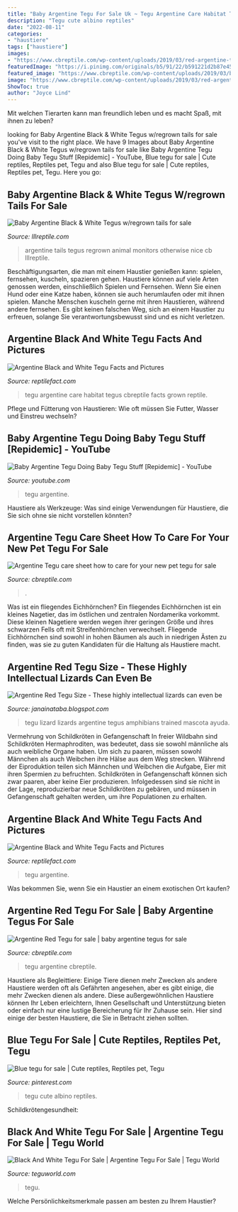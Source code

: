 ```yaml
---
title: "Baby Argentine Tegu For Sale Uk ~ Tegu Argentine Care Habitat Tegus Cbreptile Facts Grown Reptile"
description: "Tegu cute albino reptiles"
date: "2022-08-11"
categories:
- "haustiere"
tags: ["haustiere"]
images:
- "https://www.cbreptile.com/wp-content/uploads/2019/03/red-argentine-tegu-705x705.jpg"
featuredImage: "https://i.pinimg.com/originals/b5/91/22/b591221d2b87e45041ba7d8c220c64d1.jpg"
featured_image: "https://www.cbreptile.com/wp-content/uploads/2019/03/baby-tegu-for-sale-300x300.jpg"
image: "https://www.cbreptile.com/wp-content/uploads/2019/03/red-argentine-tegu-705x705.jpg"
ShowToc: true
author: "Joyce Lind"
---
```



Mit welchen Tierarten kann man freundlich leben und es macht Spaß, mit ihnen zu leben?

	

		
looking for Baby Argentine Black &amp; White Tegus w/regrown tails for sale you've visit to the right place. We have 9 Images about Baby Argentine Black &amp; White Tegus w/regrown tails for sale like Baby Argentine Tegu Doing Baby Tegu Stuff [Repidemic] - YouTube, Blue tegu for sale | Cute reptiles, Reptiles pet, Tegu and also Blue tegu for sale | Cute reptiles, Reptiles pet, Tegu. Here you go:
		
    
## Baby Argentine Black &amp; White Tegus W/regrown Tails For Sale

<img loading=lazy src="http://www.lllreptile.com/uploads/images/StoreInventoryImage/3643/small" onerror="this.onerror=null;this.src='https://tse4.mm.bing.net/th?id=OIP.XuP7O4yvf4Uvrp00RCszvwHaFf&amp;pid=15.1';" alt="Baby Argentine Black &amp; White Tegus w/regrown tails for sale">

_Source: lllreptile.com_

>argentine tails tegus regrown animal monitors otherwise nice cb lllreptile. 

	

Beschäftigungsarten, die man mit einem Haustier genießen kann: spielen, fernsehen, kuscheln, spazieren gehen.
Haustiere können auf viele Arten genossen werden, einschließlich Spielen und Fernsehen. Wenn Sie einen Hund oder eine Katze haben, können sie auch herumlaufen oder mit ihnen spielen. Manche Menschen kuscheln gerne mit ihren Haustieren, während andere fernsehen. Es gibt keinen falschen Weg, sich an einem Haustier zu erfreuen, solange Sie verantwortungsbewusst sind und es nicht verletzen.

    
## Argentine Black And White Tegu Facts And Pictures

<img loading=lazy src="https://www.reptilefact.com/wp-content/uploads/2017/01/Argentine-Black-and-White-Tegu-Care.jpg" onerror="this.onerror=null;this.src='https://tse4.mm.bing.net/th?id=OIP.jEBUJ98e_YDzZco0PJ908QHaEK&amp;pid=15.1';" alt="Argentine Black and White Tegu Facts and Pictures">

_Source: reptilefact.com_

>tegu argentine care habitat tegus cbreptile facts grown reptile. 

	

Pflege und Fütterung von Haustieren: Wie oft müssen Sie Futter, Wasser und Einstreu wechseln?

    
## Baby Argentine Tegu Doing Baby Tegu Stuff [Repidemic] - YouTube

<img loading=lazy src="https://i.ytimg.com/vi/lU0t-TeurDk/maxresdefault.jpg" onerror="this.onerror=null;this.src='https://tse3.mm.bing.net/th?id=OIP.G-uJLRDGcBKnArM4kGuAswHaEK&amp;pid=15.1';" alt="Baby Argentine Tegu Doing Baby Tegu Stuff [Repidemic] - YouTube">

_Source: youtube.com_

>tegu argentine. 

	

Haustiere als Werkzeuge: Was sind einige Verwendungen für Haustiere, die Sie sich ohne sie nicht vorstellen könnten?

    
## Argentine Tegu Care Sheet How To Care For Your New Pet Tegu For Sale

<img loading=lazy src="https://www.cbreptile.com/wp-content/uploads/2019/03/baby-tegu-for-sale-300x300.jpg" onerror="this.onerror=null;this.src='https://tse4.mm.bing.net/th?id=OIP.iY---TzNZRevtCa3t5ImlQAAAA&amp;pid=15.1';" alt="Argentine Tegu care sheet how to care for your new pet tegu for sale">

_Source: cbreptile.com_

>. 

	

Was ist ein fliegendes Eichhörnchen?
Ein fliegendes Eichhörnchen ist ein kleines Nagetier, das im östlichen und zentralen Nordamerika vorkommt. Diese kleinen Nagetiere werden wegen ihrer geringen Größe und ihres schwarzen Fells oft mit Streifenhörnchen verwechselt. Fliegende Eichhörnchen sind sowohl in hohen Bäumen als auch in niedrigen Ästen zu finden, was sie zu guten Kandidaten für die Haltung als Haustiere macht.

    
## Argentine Red Tegu Size - These Highly Intellectual Lizards Can Even Be

<img loading=lazy src="https://www.reptilefact.com/wp-content/uploads/2017/01/Red-Tegu-Images.jpg" onerror="this.onerror=null;this.src='https://tse4.mm.bing.net/th?id=OIP.CgqdRFfTpiO9QrTyA6TK_gHaFj&amp;pid=15.1';" alt="Argentine Red Tegu Size - These highly intellectual lizards can even be">

_Source: janainataba.blogspot.com_

>tegu lizard lizards argentine tegus amphibians trained mascota ayuda. 

	

Vermehrung von Schildkröten in Gefangenschaft
In freier Wildbahn sind Schildkröten Hermaphroditen, was bedeutet, dass sie sowohl männliche als auch weibliche Organe haben. Um sich zu paaren, müssen sowohl Männchen als auch Weibchen ihre Hälse aus dem Weg strecken. Während der Eiproduktion teilen sich Männchen und Weibchen die Aufgabe, Eier mit ihren Spermien zu befruchten. Schildkröten in Gefangenschaft können sich zwar paaren, aber keine Eier produzieren. Infolgedessen sind sie nicht in der Lage, reproduzierbar neue Schildkröten zu gebären, und müssen in Gefangenschaft gehalten werden, um ihre Populationen zu erhalten.

    
## Argentine Black And White Tegu Facts And Pictures

<img loading=lazy src="https://www.reptilefact.com/wp-content/uploads/2017/01/Argentine-Black-and-White-Tegu-Pictures.jpg" onerror="this.onerror=null;this.src='https://tse2.mm.bing.net/th?id=OIP.-lvoxTVgoBE5Uy8JRzvYyQHaFj&amp;pid=15.1';" alt="Argentine Black and White Tegu Facts and Pictures">

_Source: reptilefact.com_

>tegu argentine. 

	

Was bekommen Sie, wenn Sie ein Haustier an einem exotischen Ort kaufen?

    
## Argentine Red Tegu For Sale | Baby Argentine Tegus For Sale

<img loading=lazy src="https://www.cbreptile.com/wp-content/uploads/2019/03/red-argentine-tegu-705x705.jpg" onerror="this.onerror=null;this.src='https://tse4.mm.bing.net/th?id=OIP.LNOJp_eq5Sj3-65cxpkHqAHaHa&amp;pid=15.1';" alt="Argentine Red Tegu for sale | baby argentine tegus for sale">

_Source: cbreptile.com_

>tegu argentine cbreptile. 

	

Haustiere als Begleittiere: Einige Tiere dienen mehr Zwecken als andere
Haustiere werden oft als Gefährten angesehen, aber es gibt einige, die mehr Zwecken dienen als andere. Diese außergewöhnlichen Haustiere können Ihr Leben erleichtern, Ihnen Gesellschaft und Unterstützung bieten oder einfach nur eine lustige Bereicherung für Ihr Zuhause sein. Hier sind einige der besten Haustiere, die Sie in Betracht ziehen sollten.

    
## Blue Tegu For Sale | Cute Reptiles, Reptiles Pet, Tegu

<img loading=lazy src="https://i.pinimg.com/originals/b5/91/22/b591221d2b87e45041ba7d8c220c64d1.jpg" onerror="this.onerror=null;this.src='https://tse1.mm.bing.net/th?id=OIP.wspHZZADdHRrwpHC2eIhCQHaHO&amp;pid=15.1';" alt="Blue tegu for sale | Cute reptiles, Reptiles pet, Tegu">

_Source: pinterest.com_

>tegu cute albino reptiles. 

	

Schildkrötengesundheit:

    
## Black And White Tegu For Sale | Argentine Tegu For Sale | Tegu World

<img loading=lazy src="https://static.wixstatic.com/media/dd216a_1e344c2180fc4ff3a0c6c7550a1d6035~mv2.jpg/v1/fill/w_613,h_416,al_c,q_80,usm_0.66_1.00_0.01/dd216a_1e344c2180fc4ff3a0c6c7550a1d6035~mv2.jpg" onerror="this.onerror=null;this.src='https://tse4.mm.bing.net/th?id=OIP.iSjY0ILdzc9VmzTIZQ8B_AHaFB&amp;pid=15.1';" alt="Black And White Tegu For Sale | Argentine Tegu For Sale | Tegu World">

_Source: teguworld.com_

>tegu. 

	

Welche Persönlichkeitsmerkmale passen am besten zu Ihrem Haustier?

